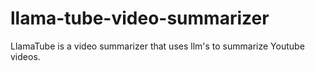 # llama-tube-video-summarizer
LlamaTube is a video summarizer that uses llm's to summarize Youtube videos.
